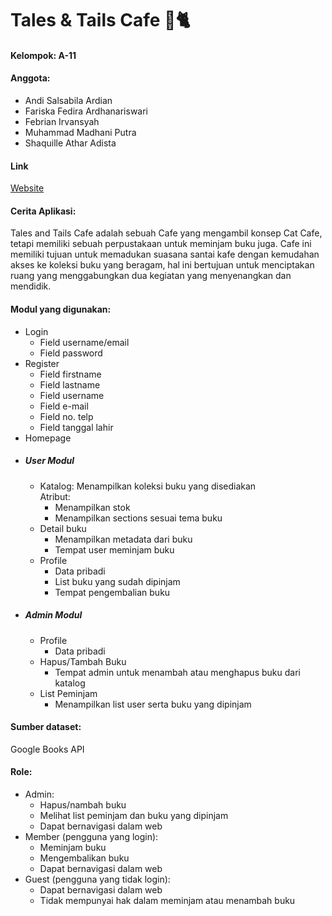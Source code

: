 # Tales & Tails Cafe 🏰🐈

#### Kelompok: A-11  
#### Anggota:
- Andi Salsabila Ardian
- Fariska Fedira Ardhanariswari
- Febrian Irvansyah
- Muhammad Madhani Putra
- Shaquille Athar Adista

#### Link
[Website](https://talesandtailscafe-a11-tk.pbp.cs.ui.ac.id/)

#### Cerita Aplikasi:
Tales and Tails Cafe adalah sebuah Cafe yang mengambil konsep Cat Cafe, tetapi memiliki sebuah perpustakaan untuk meminjam buku juga. Cafe ini memiliki tujuan untuk memadukan suasana santai kafe dengan kemudahan akses ke koleksi buku yang beragam, hal ini bertujuan untuk menciptakan ruang yang menggabungkan dua kegiatan yang menyenangkan dan mendidik.

#### Modul yang digunakan:
- Login
  - Field username/email
  - Field password
- Register
  - Field firstname
  - Field lastname
  - Field username
  - Field e-mail
  - Field no. telp
  - Field tanggal lahir
- Homepage
- ##### User Modul
  - Katalog:
    Menampilkan koleksi buku yang disediakan  
    Atribut:  
    - Menampilkan stok
    - Menampilkan sections sesuai tema buku
  - Detail buku
    - Menampilkan metadata dari buku
    - Tempat user meminjam buku
  - Profile
    - Data pribadi
    - List buku yang sudah dipinjam
    - Tempat pengembalian buku
- ##### Admin Modul
  - Profile
    - Data pribadi
  - Hapus/Tambah Buku
    - Tempat admin untuk menambah atau menghapus buku dari katalog
  - List Peminjam
    - Menampilkan list user serta buku yang dipinjam
  
#### Sumber dataset:
Google Books API

#### Role:
- Admin:
  - Hapus/nambah buku
  - Melihat list peminjam dan buku yang dipinjam
  - Dapat bernavigasi dalam web
- Member (pengguna yang login):
  - Meminjam buku
  - Mengembalikan buku
  - Dapat bernavigasi dalam web
- Guest (pengguna yang tidak login):
  - Dapat bernavigasi dalam web
  - Tidak mempunyai hak dalam meminjam atau menambah buku
  
